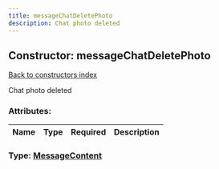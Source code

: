 ```yaml
---
title: messageChatDeletePhoto
description: Chat photo deleted
---
```

## Constructor: messageChatDeletePhoto  
[Back to constructors index](index.md)



Chat photo deleted

### Attributes:

| Name     |    Type       | Required | Description |
|----------|---------------|----------|-------------|



### Type: [MessageContent](../types/MessageContent.md)


